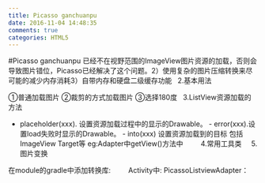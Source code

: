 ```yaml
---
title: Picasso ganchuanpu
date: 2016-11-04 14:48:35
comments: true
categories: HTML5
---
```


#Picasso ganchuanpu
已经不在视野范围的ImageView图片资源的加载，否则会导致图片错位，Picasso已经解决了这个问题。2）使用复杂的图片压缩转换来尽可能的减少内存消耗3）自带内存和硬盘二级缓存功能
 
2.基本用法

①普通加载图片
②裁剪的方式加载图片
③选择180度
 
3.ListView资源加载的方法
 - placeholder(xxx). 设置资源加载过程中的显示的Drawable。	- error(xxx).设置load失败时显示的Drawable。	- into(xxx) 设置资源加载到的目标 包括ImageView Target等
eg:Adapter中getView()方法中
　　
4.常用工具类
 
 
5.图片变换

在module的gradle中添加转换库:
　　
Activity中:
PicassoListviewAdapter：
　　
